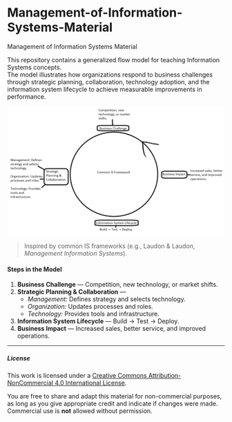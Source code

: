 # Management-of-Information-Systems-Material
Management of Information Systems Material

This repository contains a generalized flow model for teaching Information Systems concepts.  
The model illustrates how organizations respond to business challenges through strategic planning, collaboration, technology adoption, and the information system lifecycle to achieve measurable improvements in performance.

![Business Flow Diagram](diagram.png)

> Inspired by common IS frameworks (e.g., Laudon & Laudon, *Management Information Systems*).

#### Steps in the Model
1. **Business Challenge** — Competition, new technology, or market shifts.
2. **Strategic Planning & Collaboration** —  
   - *Management:* Defines strategy and selects technology.  
   - *Organization:* Updates processes and roles.  
   - *Technology:* Provides tools and infrastructure.
3. **Information System Lifecycle** — Build → Test → Deploy.
4. **Business Impact** — Increased sales, better service, and improved operations.

---

##### License

This work is licensed under a [Creative Commons Attribution-NonCommercial 4.0 International License](https://creativecommons.org/licenses/by-nc/4.0/).

You are free to share and adapt this material for non-commercial purposes,  
as long as you give appropriate credit and indicate if changes were made.  
Commercial use is **not** allowed without permission.

